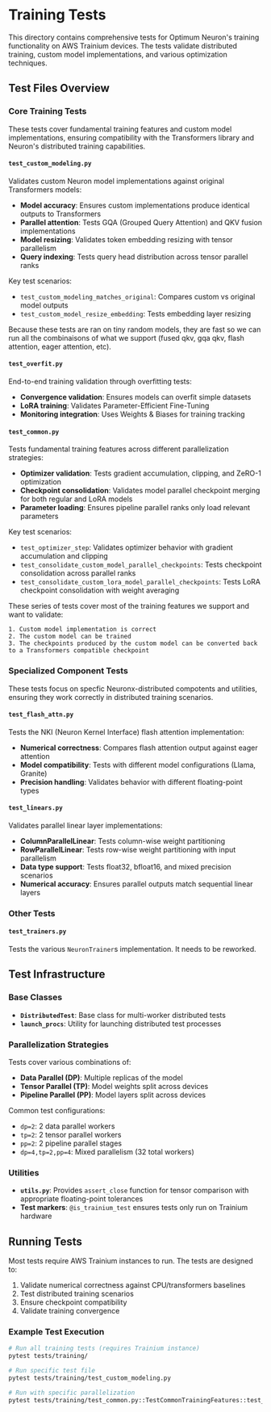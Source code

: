 # Training Tests

This directory contains comprehensive tests for Optimum Neuron's training functionality on AWS Trainium devices. The tests validate distributed training, custom model implementations, and various optimization techniques.

## Test Files Overview

### Core Training Tests

These tests cover fundamental training features and custom model implementations, ensuring compatibility with the Transformers library and Neuron's distributed training capabilities.

#### `test_custom_modeling.py`
Validates custom Neuron model implementations against original Transformers models:
- **Model accuracy**: Ensures custom implementations produce identical outputs to Transformers
- **Parallel attention**: Tests GQA (Grouped Query Attention) and QKV fusion implementations
- **Model resizing**: Validates token embedding resizing with tensor parallelism
- **Query indexing**: Tests query head distribution across tensor parallel ranks

Key test scenarios:
- `test_custom_modeling_matches_original`: Compares custom vs original model outputs
- `test_custom_model_resize_embedding`: Tests embedding layer resizing

Because these tests are ran on tiny random models, they are fast so we can run all the combinaisons of what we support (fused qkv, gqa qkv, flash attention, eager attention, etc).

#### `test_overfit.py`
End-to-end training validation through overfitting tests:
- **Convergence validation**: Ensures models can overfit simple datasets
- **LoRA training**: Validates Parameter-Efficient Fine-Tuning
- **Monitoring integration**: Uses Weights & Biases for training tracking

#### `test_common.py`
Tests fundamental training features across different parallelization strategies:
- **Optimizer validation**: Tests gradient accumulation, clipping, and ZeRO-1 optimization
- **Checkpoint consolidation**: Validates model parallel checkpoint merging for both regular and LoRA models
- **Parameter loading**: Ensures pipeline parallel ranks only load relevant parameters

Key test scenarios:
- `test_optimizer_step`: Validates optimizer behavior with gradient accumulation and clipping
- `test_consolidate_custom_model_parallel_checkpoints`: Tests checkpoint consolidation across parallel ranks
- `test_consolidate_custom_lora_model_parallel_checkpoints`: Tests LoRA checkpoint consolidation with weight averaging


These series of tests cover most of the training features we support and want to validate:

    1. Custom model implementation is correct
    2. The custom model can be trained
    3. The checkpoints produced by the custom model can be converted back to a Transformers compatible checkpoint

### Specialized Component Tests

These tests focus on specfic Neuronx-distributed compotents and utilities, ensuring they work correctly in distributed training scenarios.

#### `test_flash_attn.py`
Tests the NKI (Neuron Kernel Interface) flash attention implementation:
- **Numerical correctness**: Compares flash attention output against eager attention
- **Model compatibility**: Tests with different model configurations (Llama, Granite)
- **Precision handling**: Validates behavior with different floating-point types

#### `test_linears.py`
Validates parallel linear layer implementations:
- **ColumnParallelLinear**: Tests column-wise weight partitioning
- **RowParallelLinear**: Tests row-wise weight partitioning with input parallelism
- **Data type support**: Tests float32, bfloat16, and mixed precision scenarios
- **Numerical accuracy**: Ensures parallel outputs match sequential linear layers


### Other Tests

#### `test_trainers.py`
Tests the various `NeuronTrainer`s implementation. It needs to be reworked.


## Test Infrastructure

### Base Classes
- **`DistributedTest`**: Base class for multi-worker distributed tests
- **`launch_procs`**: Utility for launching distributed test processes

### Parallelization Strategies
Tests cover various combinations of:
- **Data Parallel (DP)**: Multiple replicas of the model
- **Tensor Parallel (TP)**: Model weights split across devices
- **Pipeline Parallel (PP)**: Model layers split across devices

Common test configurations:
- `dp=2`: 2 data parallel workers
- `tp=2`: 2 tensor parallel workers  
- `pp=2`: 2 pipeline parallel stages
- `dp=4,tp=2,pp=4`: Mixed parallelism (32 total workers)

### Utilities
- **`utils.py`**: Provides `assert_close` function for tensor comparison with appropriate floating-point tolerances
- **Test markers**: `@is_trainium_test` ensures tests only run on Trainium hardware

## Running Tests

Most tests require AWS Trainium instances to run. The tests are designed to:
1. Validate numerical correctness against CPU/transformers baselines
2. Test distributed training scenarios
3. Ensure checkpoint compatibility
4. Validate training convergence

### Example Test Execution
```bash
# Run all training tests (requires Trainium instance)
pytest tests/training/

# Run specific test file
pytest tests/training/test_custom_modeling.py

# Run with specific parallelization
pytest tests/training/test_common.py::TestCommonTrainingFeatures::test_optimizer_step
```
